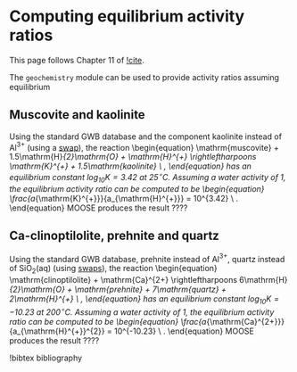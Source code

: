 # Computing equilibrium activity ratios

This page follows Chapter 11 of [!cite](bethke_2007).

The `geochemistry` module can be used to provide activity ratios assuming equilibrium

## Muscovite and kaolinite

Using the standard GWB database and the component kaolinite instead of Al$^{3+}$ (using a [swap](swap.md)), the reaction
\begin{equation}
\mathrm{muscovite} + 1.5\mathrm{H}_{2}\mathrm{O} + \mathrm{H}^{+} \rightleftharpoons \mathrm{K}^{+} + 1.5\mathrm{kaolinite} \ ,
\end{equation}
has an equilibrium constant $\log_{10}K = 3.42$ at 25$^{\circ}$C.  Assuming a water activity of 1, the equilibrium activity ratio can be computed to be
\begin{equation}
\frac{a_{\mathrm{K}^{+}}}{a_{\mathrm{H}^{+}}} = 10^{3.42} \ .
\end{equation}
MOOSE produces the result ????

## Ca-clinoptilolite, prehnite and quartz

Using the standard GWB database, prehnite instead of Al$^{3+}$, quartz instead of SiO$_{2}$(aq) (using [swaps](swap.md)), the reaction
\begin{equation}
\mathrm{clinoptilolite} + \mathrm{Ca}^{2+} \rightleftharpoons 6\mathrm{H}_{2}\mathrm{O} + \mathrm{prehnite} + 7\mathrm{quartz} + 2\mathrm{H}^{+} \ , 
\end{equation}
has an equilibrium constant $\log_{10}K = -10.23$ at 200$^{\circ}$C.  Assuming a water activity of 1, the equilibrium activity ratio can be computed to be
\begin{equation}
\frac{a_{\mathrm{Ca}^{2+}}}{a_{\mathrm{H}^{+}}^{2}} = 10^{-10.23} \ .
\end{equation}
MOOSE produces the result ????


!bibtex bibliography